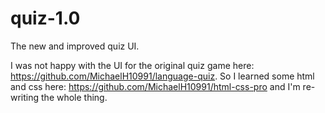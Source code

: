 # quiz-1.0

The new and improved quiz UI.

I was not happy with the UI for the original quiz game here: https://github.com/MichaelH10991/language-quiz. So I learned some html and css here: https://github.com/MichaelH10991/html-css-pro and I'm re-writing the whole thing.
